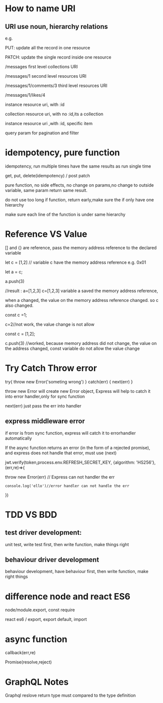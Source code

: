 # How to name URI
## URI use noun, hierarchy relations
e.g.

PUT: update all the record in one resource

PATCH: update the single record inside one resource

/messages    first level collections URI

/messages/1  second level resources URI

/messages/1/comments/3   third level resources URI

/messages/1/likes/4

instance resource uri, with :id

collection resource uri, with no :id,its a collection

instance resource uri ,with :id, specific item

query param for pagination and filter

# idempotency, pure function

idempotency, run multiple times have the same results as run single time

get, put, delete(idempotency)  / post patch

pure function, no side effects, no change on params,no change to outside variable, same param return same result.

do not use too long if function, return early,make sure the if only have one hierarchy

make sure each line of the function is under same hierarchy
# Reference VS Value

[] and {} are reference, pass the memory address reference to the declared variable

let c = [1,2] // variable c have the memory address reference e.g. 0x01

let a = c;

a.push(3)

//result : a=[1,2,3] c=[1,2,3] variable a saved the memory address reference, 

when a changed, the value on the memory address reference changed. so c also changed.

const c =1;

c=2//not work, the value change is not allow

const c = [1,2];

c.push(3) //worked, because memory address did not change, the value on the address changed, const variable do not allow the value change

# Try Catch Throw error

try{
    throw new Error('someting wrong') 
} catch(err) {
    next(err) 
}

throw new Error will create new Error object, Express will help to catch it into error handler,only for sync function

next(err) just pass the err into handler

## express middleware error

if error is from sync function, express will catch it to errorhandler automatically

If the async function returns an error (in the form of a rejected promise), and express does not handle that error, must use (next)

jwt.verify(token,process.env.REFRESH_SECRET_KEY, {algorithm: 'HS256'},(err,re)=>{

throw new Error(err) // Express can not handler the err

    console.log('ello')//error handler can not handle the err
})

# TDD VS BDD

## test driver development:

unit test, write test first, then write function, make things right

## behaviour driver development

behaviour development, have behaviour first, then write function, make right things

# difference node and react ES6 

node/module.export,  const require

react es6 / export, export default, import

# async function

callback(err,re)

Promise(resolve,reject)

# GraphQL Notes

Graphql reslove return type must compared to the type definition